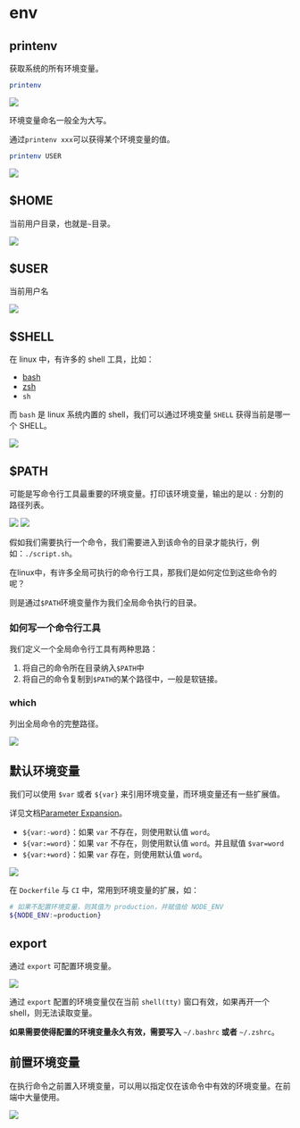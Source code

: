 # env

## printenv

获取系统的所有环境变量。

```bash
printenv
```

![](https://cdn.jsdelivr.net/gh/Merlin218/image-storage/picGo/202207260007549.png)

环境变量命名一般全为大写。

通过`printenv xxx`可以获得某个环境变量的值。

```bash
printenv USER
```

![](https://cdn.jsdelivr.net/gh/Merlin218/image-storage/picGo/202207260009974.png)

## $HOME

当前用户目录，也就是`~`目录。

![](https://cdn.jsdelivr.net/gh/Merlin218/image-storage/picGo/202207260012567.png)

## $USER

当前用户名

![](https://cdn.jsdelivr.net/gh/Merlin218/image-storage/picGo/202207260015110.png)

## $SHELL

在 linux 中，有许多的 shell 工具，比如：

-   [bash](https://www.gnu.org/software/bash/)
-   [zsh](https://www.zsh.org/)
-   `sh`

而 `bash` 是 linux 系统内置的 shell，我们可以通过环境变量 `SHELL` 获得当前是哪一个 SHELL。

![](https://cdn.jsdelivr.net/gh/Merlin218/image-storage/picGo/202207260016405.png)

## $PATH
可能是写命令行工具最重要的环境变量。打印该环境变量，输出的是以 `:` 分割的路径列表。

![](https://cdn.jsdelivr.net/gh/Merlin218/image-storage/picGo/202207260026780.png)
![](https://cdn.jsdelivr.net/gh/Merlin218/image-storage/picGo/202207260026000.png)

假如我们需要执行一个命令，我们需要进入到该命令的目录才能执行，例如：`./script.sh`。

在linux中，有许多全局可执行的命令行工具，那我们是如何定位到这些命令的呢？

则是通过`$PATH`环境变量作为我们全局命令执行的目录。

### 如何写一个命令行工具

我们定义一个全局命令行工具有两种思路：
1. 将自己的命令所在目录纳入`$PATH`中
2. 将自己的命令复制到`$PATH`的某个路径中，一般是软链接。

### which

列出全局命令的完整路径。

![](https://cdn.jsdelivr.net/gh/Merlin218/image-storage/picGo/202207260032054.png)

## 默认环境变量

我们可以使用 `$var` 或者 `${var}` 来引用环境变量，而环境变量还有一些扩展值。

详见文档[Parameter Expansion](https://www.gnu.org/software/bash/manual/bash.html#Brace-Expansion)。

- `${var:-word}`：如果 `var` 不存在，则使用默认值 `word`。
- `${var:=word}`：如果 `var` 不存在，则使用默认值 `word`。并且赋值 `$var=word`
- `${var:+word}`：如果 `var` 存在，则使用默认值 `word`。

![](https://cdn.jsdelivr.net/gh/Merlin218/image-storage/picGo/202207260019499.png)

在 `Dockerfile` 与 `CI` 中，常用到环境变量的扩展，如：

```bash
# 如果不配置环境变量，则其值为 production，并赋值给 NODE_ENV
${NODE_ENV:=production}
```

## export
通过 `export` 可配置环境变量。

![](https://cdn.jsdelivr.net/gh/Merlin218/image-storage/picGo/202207260021134.png)

通过 `export` 配置的环境变量仅在当前 `shell(tty)` 窗口有效，如果再开一个 shell，则无法读取变量。

**如果需要使得配置的环境变量永久有效，需要写入** `~/.bashrc` **或者** `~/.zshrc`。

## 前置环境变量

在执行命令之前置入环境变量，可以用以指定仅在该命令中有效的环境变量。在前端中大量使用。

![](https://cdn.jsdelivr.net/gh/Merlin218/image-storage/picGo/202207260023561.png)
